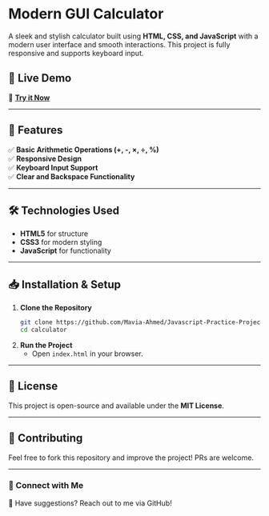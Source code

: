 # Modern GUI Calculator

A sleek and stylish calculator built using **HTML, CSS, and JavaScript** with a modern user interface and smooth interactions. This project is fully responsive and supports keyboard input.

## 🚀 Live Demo
🔗 **[Try it Now](https://radiant-kleicha-3534ab.netlify.app/)**

---

## 📌 Features 
✅ **Basic Arithmetic Operations (+, -, ×, ÷, %)**  
✅ **Responsive Design**  
✅ **Keyboard Input Support**  
✅ **Clear and Backspace Functionality**  

---

## 🛠️ Technologies Used
- **HTML5** for structure
- **CSS3** for modern styling
- **JavaScript** for functionality

---

## 📥 Installation & Setup
1. **Clone the Repository**
   ```sh
   git clone https://github.com/Mavia-Ahmed/Javascript-Practice-Projects/calculator.git
   cd calculator
   ```
2. **Run the Project**
   - Open `index.html` in your browser.

---

## 📜 License
This project is open-source and available under the **MIT License**.

---

## 🙌 Contributing
Feel free to fork this repository and improve the project! PRs are welcome.

---

### 🔗 Connect with Me
💬 Have suggestions? Reach out to me via GitHub!

